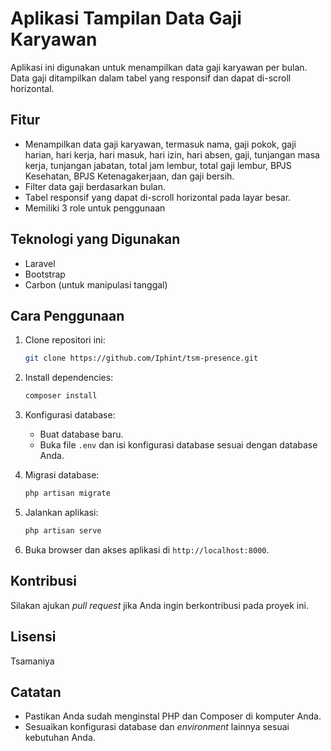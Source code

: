 # Aplikasi Tampilan Data Gaji Karyawan

Aplikasi ini digunakan untuk menampilkan data gaji karyawan per bulan. Data gaji ditampilkan dalam tabel yang responsif dan dapat di-scroll horizontal.

## Fitur

*   Menampilkan data gaji karyawan, termasuk nama, gaji pokok, gaji harian, hari kerja, hari masuk, hari izin, hari absen, gaji, tunjangan masa kerja, tunjangan jabatan, total jam lembur, total gaji lembur, BPJS Kesehatan, BPJS Ketenagakerjaan, dan gaji bersih.
*   Filter data gaji berdasarkan bulan.
*   Tabel responsif yang dapat di-scroll horizontal pada layar besar.
*   Memiliki 3 role untuk penggunaan

## Teknologi yang Digunakan

*   Laravel
*   Bootstrap
*   Carbon (untuk manipulasi tanggal)

## Cara Penggunaan

1.  Clone repositori ini:

    ```bash
    git clone https://github.com/Iphint/tsm-presence.git
    ```

2.  Install dependencies:

    ```bash
    composer install
    ```

3.  Konfigurasi database:

    *   Buat database baru.
    *   Buka file `.env` dan isi konfigurasi database sesuai dengan database Anda.

4.  Migrasi database:

    ```bash
    php artisan migrate
    ```

5.  Jalankan aplikasi:

    ```bash
    php artisan serve
    ```

6.  Buka browser dan akses aplikasi di `http://localhost:8000`.


## Kontribusi

Silakan ajukan *pull request* jika Anda ingin berkontribusi pada proyek ini.

## Lisensi

Tsamaniya

## Catatan

*   Pastikan Anda sudah menginstal PHP dan Composer di komputer Anda.
*   Sesuaikan konfigurasi database dan *environment* lainnya sesuai kebutuhan Anda.